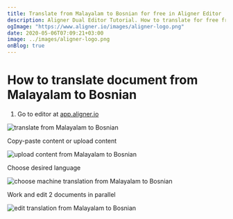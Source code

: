 ```yaml
---
title: Translate from Malayalam to Bosnian for free in Aligner Editor
description: Aligner Dual Editor Tutorial. How to translate for free from Malayalam to Bosnian. Aligner is multilingual document management platform. 
ogImage: "https://www.aligner.io/images/aligner-logo.png"
date: 2020-05-06T07:09:21+03:00
image: ../images/aligner-logo.png
onBlog: true
---
```


# How to translate document from Malayalam to Bosnian

1. Go to editor at [app.aligner.io](https://app.aligner.io "Aligner App web page")

![translate from Malayalam to Bosnian](../aligner-blank-editor.png "translate from Malayalam to Bosnian")

Copy-paste content or upload content

![upload content from Malayalam to Bosnian](../aligner-uploaded-document.png "upload content from Malayalam to Bosnian")

Choose desired language

![choose machine translation from Malayalam to Bosnian](../aligner-language-dropdown.png "choose machine translation from Malayalam to Bosnian")

Work and edit 2 documents in parallel

![edit translation from Malayalam to Bosnian](../aligner-double-sitded-editor.png "edit translation from Malayalam to Bosnian")

